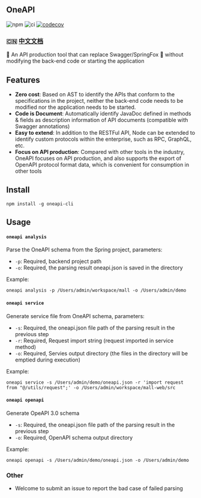 ## OneAPI
![npm](https://img.shields.io/npm/v/oneapi-cli)
![ci](https://github.com/tudou527/oneapi/actions/workflows/ci.yml/badge.svg)
[![codecov](https://codecov.io/gh/tudou527/oneapi/branch/master/graph/badge.svg)](https://codecov.io/gh/tudou527/oneapi)

### 🇨🇳 [中文文档](./README-zh.md)

🐝 An API production tool that can replace Swagger/SpringFox 💯 without modifying the back-end code or starting the application

## Features
* **Zero cost**: Based on AST to identify the APIs that conform to the specifications in the project, neither the back-end code needs to be modified nor the application needs to be started.
* **Code is Document**: Automatically identify JavaDoc defined in methods & fields as description information of API documents (compatible with Swagger annotations)
* **Easy to extend**: In addition to the RESTFul API, Node can be extended to identify custom protocols within the enterprise, such as RPC, GraphQL, etc.
* **Focus on API production**: Compared with other tools in the industry, OneAPI focuses on API production, and also supports the export of OpenAPI protocol format data, which is convenient for consumption in other tools

## Install

```
npm install -g oneapi-cli
```

## Usage

#### `oneapi analysis`

Parse the OneAPI schema from the Spring project, parameters:

* `-p`: Required, backend project path
* `-o`: Required, the parsing result oneapi.json is saved in the directory

Example:
```
oneapi analysis -p /Users/admin/workspace/mall -o /Users/admin/demo
```

#### `oneapi service`

Generate service file from OneAPI schema, parameters:

* `-s`: Required, the oneapi.json file path of the parsing result in the previous step
* `-r`: Required, Request import string (request imported in service method)
* `-o`: Required, Servies output directory (the files in the directory will be emptied during execution)

Example:

```
oneapi service -s /Users/admin/demo/oneapi.json -r 'import request from "@/utils/request";' -o /Users/admin/workspace/mall-web/src
```

#### `oneapi openapi`

Generate OpeAPI 3.0 schema

* `-s`: Required, the oneapi.json file path of the parsing result in the previous step
* `-o`: Required, OpenAPI schema output directory

Example:
```
oneapi openapi -s /Users/admin/demo/oneapi.json -o /Users/admin/demo
```

### Other
* Welcome to submit an issue to report the bad case of failed parsing
